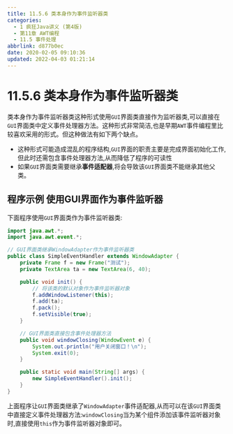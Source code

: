 ```yaml
---
title: 11.5.6 类本身作为事件监听器类
categories: 
  - 1 疯狂Java讲义 (第4版)
  - 第11章 AWT编程
  - 11.5 事件处理
abbrlink: d877b0ec
date: 2020-02-05 09:10:36
updated: 2022-04-03 01:21:14
---
```

# 11.5.6 类本身作为事件监听器类
类本身作为事件监听器类这种形式使用`GUI`界面类直接作为监听器类,可以直接在`GUI`界面类中定义事件处理器方法。这种形式非常简洁,也是早期`AWT`事件编程里比较喜欢采用的形式。但这种做法有如下两个缺点。
- 这种形式可能造成混乱的程序结构,`GUI`界面的职责主要是完成界面初始化工作,但此时还需包含事件处理器方法,从而降低了程序的可读性
- 如果`GUI`界面类需要继承**事件适配器**,将会导致该`GUI`界面类不能继承其他父类。

## 程序示例 使用GUI界面作为事件监听器
下面程序使用`GUI`界面类作为事件监听器类:
```java
import java.awt.*;
import java.awt.event.*;

// GUI界面类继承WindowAdapter作为事件监听器类
public class SimpleEventHandler extends WindowAdapter {
    private Frame f = new Frame("测试");
    private TextArea ta = new TextArea(6, 40);

    public void init() {
        // 将该类的默认对象作为事件监听器对象
        f.addWindowListener(this);
        f.add(ta);
        f.pack();
        f.setVisible(true);
    }

    // GUI界面类直接包含事件处理器方法
    public void windowClosing(WindowEvent e) {
        System.out.println("用户关闭窗口！\n");
        System.exit(0);
    }

    public static void main(String[] args) {
        new SimpleEventHandler().init();
    }
}
```
上面程序让`GUI`界面类继承了`WindowAdapter`事件适配器,从而可以在该`GUI`界面类中直接定义事件处理器方法:`windowClosing`当为某个组件添加该事件监听器对象时,直接使用`this`作为事件监听器对象即可。

